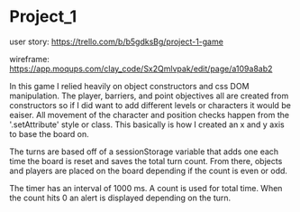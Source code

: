 # Project_1

user story:  https://trello.com/b/b5gdksBg/project-1-game
  
wireframe:  https://app.moqups.com/clay_code/Sx2Qmlvpak/edit/page/a109a8ab2


In this game I relied heavily on object constructors and css DOM manipulation. The player, barriers, and point objectives all are created from constructors so if I did want to add different levels or characters it would be eaiser.  All movement of the character and position checks happen from the '.setAttribute' style or class.  This basically is how I created an x and y axis to base the board on. 

The turns are based off of a sessionStorage variable that adds one each time the board is reset and saves the total turn count.  From there, objects and players are placed on the board depending if the count is even or odd.

The timer has an interval of 1000 ms. A count is used for total time. When the count hits 0 an alert is displayed depending on the turn. 
